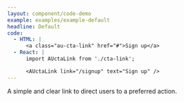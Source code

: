 ```yaml
---
layout: component/code-demo
example: examples/example-default
headline: Default
code:
  - HTML: |
      <a class="au-cta-link" href="#">Sign up</a>
  - React: |
      import AUctaLink from './cta-link';

      <AUctaLink link="/signup" text="Sign up" />
---
```


A simple and clear link to direct users to a preferred action.
